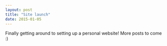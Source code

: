 ```yaml
---
layout: post
title: "Site launch"
date: 2015-01-05
---
```


Finally getting around to setting up a personal website! More posts to come :)